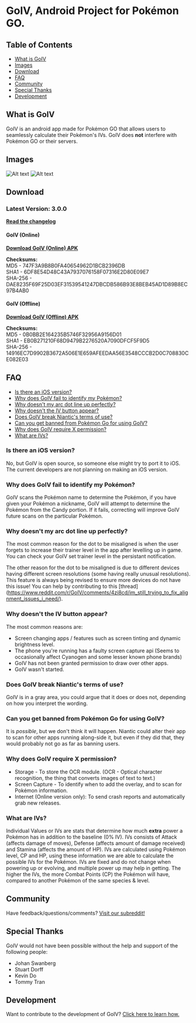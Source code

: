 # GoIV, Android Project for Pokémon GO.

## Table of Contents

- [What is GoIV](#what-is-goiv)
- [Images](#images)
- [Download](#download)
- [FAQ](#faq)
- [Community](#community)
- [Special Thanks](#special-thanks)
- [Development](#development)

## What is GoIV
GoIV is an android app made for Pokémon GO that allows users to seamlessly calculate their Pokémon's IVs. GoIV does **not** interfere with Pokémon GO or their servers.

## Images
![Alt text](https://i.imgur.com/bvRfmZV.jpg "Seamlessly Overlays an IV Button")
![Alt text](https://i.imgur.com/aNHUEVI.jpg "Seamlessly Overlays an IV Button")

## Download
### Latest Version: 3.0.0
**[Read the changelog](CHANGELOG.md)**

#### GoIV (Online)
**[Download GoIV (Online) APK](https://github.com/farkam135/GoIV/releases)**  

**Checksums:**  
MD5 - 747F3A9B8B0FA40654962D1BCB2396DB  
SHA1 - 6DF8E54D48C43A7937076158F07316E2D80E09E7  
SHA-256 - DAE8235F69F25D03EF31539541247DBCDB586B93E8BEB45AD1D89B8EC97B4AB0  

#### GoIV (Offline)
**[Download GoIV (Offline) APK](https://www.reddit.com/r/GoIV/comments/4ztkct/version_300_released/)**

**Checksums:**  
MD5 - 0B0BB2E164235B5746F32956A9156D01  
SHA1 - EB0B271210F68D9479B2276520A7090DFCF5F9D5  
SHA-256 - 14916EC7D9902B3672A506E1E659AFEEDAA56E3548CCCB2D0C708830CE082E03  

## FAQ
- [Is there an iOS version?](#is-there-an-ios-version)
- [Why does GoIV fail to identify my Pokémon?](#why-does-goiv-fail-to-identify-my-pokémon)
- [Why doesn't my arc dot line up perfectly?](#why-doesnt-my-arc-dot-line-up-perfectly)
- [Why doesn't the IV button appear?](#why-doesnt-the-iv-button-appear)
- [Does GoIV break Niantic's terms of use?](#does-goiv-break-niantics-terms-of-use)
- [Can you get banned from Pokémon Go for using GoIV?](#can-you-get-banned-from-pokémon-go-for-using-goiv)
- [Why does GoIV require X permission?](#why-does-goiv-require-x-permission)
- [What are IVs?](#what-are-ivs)

### Is there an iOS version?
No, but GoIV is open source, so someone else might try to port it to iOS. The current developers are not planning on making an iOS version.

### Why does GoIV fail to identify my Pokémon?
GoIV scans the Pokémon name to determine the Pokémon, if you have given your Pokémon a nickname, GoIV will attempt to determine the Pokémon from the Candy portion. If it fails, correcting will improve GoIV future scans on the particular Pokémon.

### Why doesn't my arc dot line up perfectly?
The most common reason for the dot to be misaligned is when the user forgets to increase their trainer level in the app after levelling up in game. You can check your GoIV set trainer level in the persistant notification.

The other reason for the dot to be misaligned is due to different devices having different screen resolutions (some having really unusual resolutions). This feature is always being revised to ensure more devices do not have this issue! You can help by contributing to this [thread] (https://www.reddit.com/r/GoIV/comments/4zi8cd/im_still_trying_to_fix_alignment_issues_i_need/).

### Why doesn't the IV button appear?
The most common reasons are:
* Screen changing apps / features such as screen tinting and dynamic brightness level.
* The phone you're running has a faulty screen capture api (Seems to occasionally affect Cyanogen and some lesser known phone brands)
* GoIV has not been granted permission to draw over other apps.
* GoIV wasn't started.

### Does GoIV break Niantic's terms of use?
GoIV is in a gray area, you could argue that it does or does not, depending on how you interpret the wording.

### Can you get banned from Pokémon Go for using GoIV?
It is *possible*, but we don't think it will happen. Niantic could alter their app to scan for other apps running along-side it, but even if they did that, they would probably not go as far as banning users.

### Why does GoIV require X permission?
* Storage - To store the OCR module. (OCR - Optical character recognition, the thing that converts images of text to text.)
* Screen Capture - To identify when to add the overlay, and to scan for Pokémon information.
* Internet (Online version only): To send crash reports and automatically grab new releases.

### What are IVs?
Individual Values or IVs are stats that determine how much **extra** power a Pokémon has in addition to the baseline (0% IV). IVs consists of Attack (affects damage of moves), Defense (affects amount of damage received) and Stamina (affects the amount of HP). IVs are calculated using Pokémon level, CP and HP, using these information we are able to calculate the possible IVs for the Pokémon. IVs are fixed and do not change when powering up or evolving, and multiple power up may help in getting. The higher the IVs, the more Combat Points (CP) the Pokémon will have, compared to another Pokémon of the same species & level.

## Community
Have feedback/questions/comments? [Visit our subreddit!](https://www.reddit.com/r/GoIV/)

## Special Thanks
GoIV would not have been possible without the help and support of the following people:  
* Johan Swanberg
* Stuart Dorff
* Kevin Do
* Tommy Tran

## Development
Want to contribute to the development of GoIV? [Click here to learn how.](DEVELOPMENT.md)
